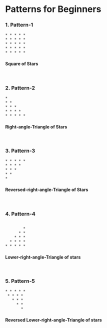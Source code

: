 # Patterns for Beginners
### 1. Pattern-1
```
* * * * * 
* * * * * 
* * * * * 
* * * * * 
* * * * *
```
#### Square of Stars
<br />

 ### 2. Pattern-2
 
 ```
* 
* * 
* * * 
* * * * 
* * * * *
```
#### Right-angle-Triangle of Stars
<br/>

 ### 3. Pattern-3
 
 ```
* * * * * 
* * * * 
* * * 
* * 
* 
```
#### Reversed-right-angle-Triangle of Stars
<br/>

 ### 4. Pattern-4
 
 ```  
 
         * 
       * * 
     * * * 
   * * * * 
 * * * * * 

```
#### Lower-right-angle-Triangle of stars
<br/>

 ### 5. Pattern-5
 
 ```  
* * * * * 
  * * * * 
    * * * 
      * * 
        * 

```
#### Reversed Lower-right-angle-Triangle of stars

